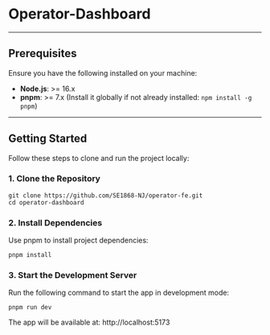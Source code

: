 # Operator-Dashboard

---

## Prerequisites

Ensure you have the following installed on your machine:

- **Node.js**: >= 16.x
- **pnpm**: >= 7.x (Install it globally if not already installed: `npm install -g pnpm`)

---

## Getting Started

Follow these steps to clone and run the project locally:

### 1. Clone the Repository

```
git clone https://github.com/SE1868-NJ/operator-fe.git
cd operator-dashboard
```

### 2. Install Dependencies

Use pnpm to install project dependencies:

```
pnpm install
```

### 3. Start the Development Server

Run the following command to start the app in development mode:

```
pnpm run dev
```

The app will be available at: http://localhost:5173
